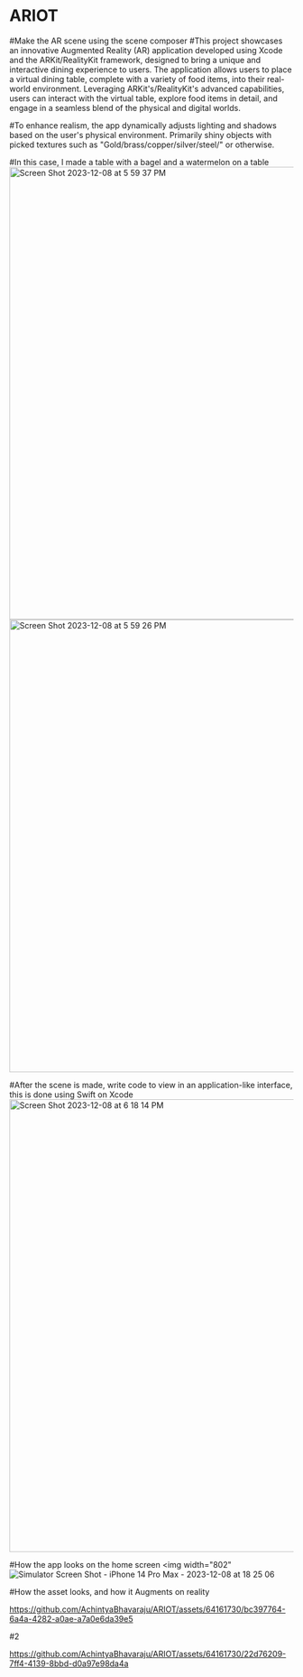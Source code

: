 # ARIOT
#Make the AR scene using the scene composer 
#This project showcases an innovative Augmented Reality (AR) application developed using Xcode and the ARKit/RealityKit framework, designed to bring a unique and interactive dining experience to users. The application allows users to place a virtual dining table, complete with a variety of food items, into their real-world environment. Leveraging ARKit's/RealityKit's advanced capabilities, users can interact with the virtual table, explore food items in detail, and engage in a seamless blend of the physical and digital worlds.


#To enhance realism, the app dynamically adjusts lighting and shadows based on the user's physical environment. Primarily shiny objects with picked textures such as "Gold/brass/copper/silver/steel/" or otherwise.

#In this case, I made a table with a bagel and a watermelon on a table
<img width="802" alt="Screen Shot 2023-12-08 at 5 59 37 PM" src="https://github.com/AchintyaBhavaraju/ARIOT/assets/64161730/30782743-8262-4ff0-bd2e-f6f302cdab96">
<img width="802" alt="Screen Shot 2023-12-08 at 5 59 26 PM" src="https://github.com/AchintyaBhavaraju/ARIOT/assets/64161730/2e04e726-0d02-48c4-8a79-f1980e907d85">

#After the scene is made, write code to view in an application-like interface, this is done using Swift on Xcode
<img width="802" alt="Screen Shot 2023-12-08 at 6 18 14 PM" src="https://github.com/AchintyaBhavaraju/ARIOT/assets/64161730/13229ff0-f02c-41c2-8812-756885e4236d">

#How the app looks on the home screen
<img width="802"![Simulator Screen Shot - iPhone 14 Pro Max - 2023-12-08 at 18 25 06](https://github.com/AchintyaBhavaraju/ARIOT/assets/64161730/cd9818b2-b6f5-4a46-a1d9-11808238d98d)

#How the asset looks, and how it Augments on reality


https://github.com/AchintyaBhavaraju/ARIOT/assets/64161730/bc397764-6a4a-4282-a0ae-a7a0e6da39e5



#2


https://github.com/AchintyaBhavaraju/ARIOT/assets/64161730/22d76209-7ff4-4139-8bbd-d0a97e98da4a


